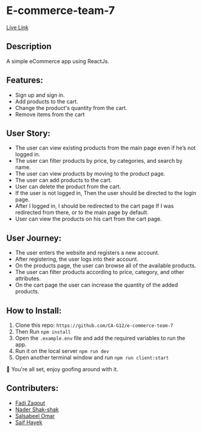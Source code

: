# E-commerce-team-7
[Live Link](https://ecommerce-app-seven.herokuapp.com/)
## Description
A simple eCommerce app using ReactJs.

## Features: 
- Sign up and sign in.
- Add products to the cart.
- Change the product's quantity from the cart. 
- Remove items from the cart

## User Story:
- The user can view existing products from the main page even if he’s not logged in.
- The user can filter products by price, by categories, and search by name.
- The user can view products by moving to the product page.
- The user can add products to the cart.
- User can delete the product from the cart.
- If the user is not logged in, Then the user should be directed to the login page.
- After I logged in, I should be redirected to the cart page If I was redirected from there, or to the main page by default.
- User can view the products on his cart from the cart page.
## User Journey: 
- The user enters the website and registers a new account. 
- After registering, the user logs into their account.
- On the products page, the user can browse all of the available products.
- The user can filter products according to price, category, and other attributes.
- On the cart page the user can increase the quantity of the added products.
## How to Install: 

1. Clone this repo: 
``` https://github.com/CA-G12/e-commerce-team-7 ```
2. Then Run ``` npm install ```
3. Open the ``` .example.env ``` file and add the required variables to run the app.
4. Run it on the local server ``` npm run dev ```
5. Open another terminal window and run ``` npm run client:start ```
 
 🥳 You're all set, enjoy goofing around with it. 
 
 
 ## Contributers: 
 - [Fadi Zaqout](https://github.com/fadezak100)
 - [Nader Shak-shak](https://github.com/Nader-SH)
 - [Salsabeel Omar](https://github.com/salsabeelomar)
 - [Saif Hayek](https://github.com/SaifHayek)

